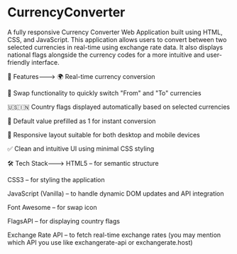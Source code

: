 # CurrencyConverter
A fully responsive Currency Converter Web Application built using HTML, CSS, and JavaScript. This application allows users to convert between two selected currencies in real-time using exchange rate data. It also displays national flags alongside the currency codes for a more intuitive and user-friendly interface.


🚀 Features--->
🌍 Real-time currency conversion

🔄 Swap functionality to quickly switch "From" and "To" currencies

🇺🇸🇮🇳 Country flags displayed automatically based on selected currencies

🔢 Default value prefilled as 1 for instant conversion

📱 Responsive layout suitable for both desktop and mobile devices

✅ Clean and intuitive UI using minimal CSS styling


🛠️ Tech Stack--->
HTML5 – for semantic structure

CSS3 – for styling the application

JavaScript (Vanilla) – to handle dynamic DOM updates and API integration

Font Awesome – for swap icon

FlagsAPI – for displaying country flags

Exchange Rate API – to fetch real-time exchange rates (you may mention which API you use like exchangerate-api or exchangerate.host)
